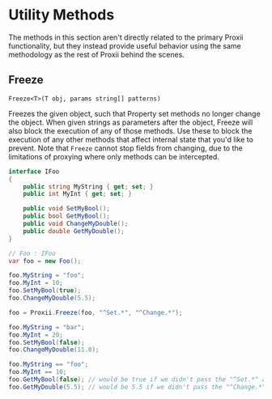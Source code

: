 # Utility Methods
The methods in this section aren't directly related to the primary Proxii functionality, but they instead provide useful behavior using the same methodology as the rest of Proxii behind the scenes.

## Freeze
`Freeze<T>(T obj, params string[] patterns)`

Freezes the given object, such that Property set methods no longer change the object. When given strings as parameters after the object, Freeze will also block the execution of any of those methods. Use these to block the execution of any other methods that affect internal state that you'd like to prevent. Note that `Freeze` cannot stop fields from changing, due to the limitations of proxying where only methods can be intercepted.
```csharp
interface IFoo
{
    public string MyString { get; set; }
    public int MyInt { get; set; }

    public void SetMyBool();
    public bool GetMyBool();
    public void ChangeMyDouble();
    public double GetMyDouble();
}

// Foo : IFoo
var foo = new Foo();

foo.MyString = "foo";
foo.MyInt = 10;
foo.SetMyBool(true);
foo.ChangeMyDouble(5.5);

foo = Proxii.Freeze(foo, "^Set.*", "^Change.*");

foo.MyString = "bar";
foo.MyInt = 20;
foo.SetMyBool(false);
foo.ChangeMyDouble(11.0);

foo.MyString == "foo";
foo.MyInt == 10;
foo.GetMyBool(false); // would be true if we didn't pass the "^Set.*" arg to Freeze
foo.GetMyDouble(5.5); // would be 5.5 if we didn't pass the "^Change.*" arg to Freeze
```
